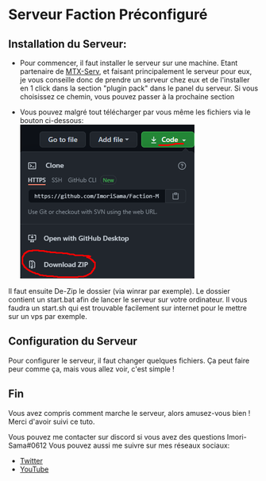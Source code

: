 # Serveur Faction Préconfiguré
## Installation du Serveur:
* Pour commencer, il faut installer le serveur sur une machine. Etant partenaire de [MTX-Serv](https://mtxserv.com/fr/hebergeur-serveur-minecraft), et faisant principalement le serveur pour eux, je vous conseille donc de prendre un serveur chez eux et de l'installer en 1 click dans la section "plugin pack" dans le panel du serveur. Si vous choisissez ce chemin, vous pouvez passer à la prochaine section

* Vous pouvez malgré tout télécharger par vous même les fichiers via le bouton ci-dessous:
![Image download](https://github.com/ImoriSama/Images-Explications/blob/main/Screenshot_450.png)

Il faut ensuite De-Zip le dossier (via winrar par exemple).
Le dossier contient un start.bat afin de lancer le serveur sur votre ordinateur. Il vous faudra un start.sh qui est trouvable facilement sur internet pour le mettre sur un vps par exemple.

## Configuration du Serveur
Pour configurer le serveur, il faut changer quelques fichiers. Ça peut faire peur comme ça, mais vous allez voir, c'est simple !

## Fin
Vous avez compris comment marche le serveur, alors amusez-vous bien !
Merci d'avoir suivi ce tuto.

Vous pouvez me contacter sur discord si vous avez des questions Imori-Sama#0612
Vous pouvez aussi me suivre sur mes réseaux sociaux:
* [Twitter](https://twitter.com/Imori_Sama)
* [YouTube](https://www.youtube.com/c/IMORISAMA/)
